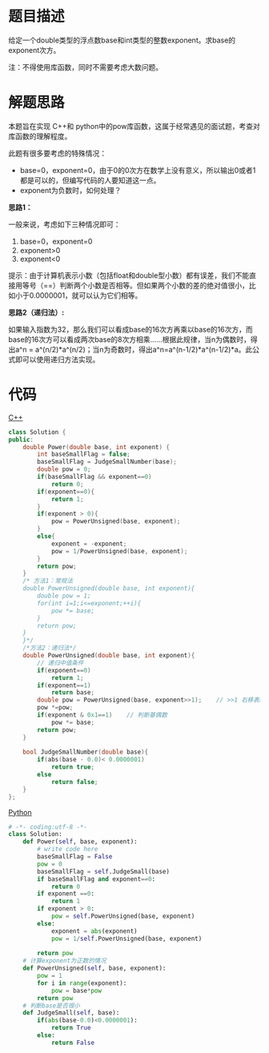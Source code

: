 # 题目描述

给定一个double类型的浮点数base和int类型的整数exponent。求base的exponent次方。

注：不得使用库函数，同时不需要考虑大数问题。

# 解题思路

本题旨在实现 C++和 python中的pow库函数，这属于经常遇见的面试题，考查对库函数的理解程度。

此题有很多要考虑的特殊情况：

- base=0，exponent=0，由于0的0次方在数学上没有意义，所以输出0或者1都是可以的，但编写代码的人要知道这一点。
- exponent为负数时，如何处理？

**思路1：**

一般来说，考虑如下三种情况即可：

1. base=0，exponent=0
2. exponent>0
3. exponent<0

提示：由于计算机表示小数（包括float和double型小数）都有误差，我们不能直接用等号（==）判断两个小数是否相等。但如果两个小数的差的绝对值很小，比如小于0.0000001，就可以认为它们相等。

**思路2（递归法）:**

如果输入指数为32，那么我们可以看成base的16次方再乘以base的16次方，而base的16次方可以看成两次base的8次方相乘......根据此规律，当n为偶数时，得出a^n = a^(n/2)*a^(n/2)；当n为奇数时，得出a^n=a^(n-1/2)*a^(n-1/2)*a。此公式即可以使用递归方法实现。

# 代码

[C++](Power.cpp)

```c++
class Solution {
public:
    double Power(double base, int exponent) {
        int baseSmallFlag = false;
        baseSmallFlag = JudgeSmallNumber(base);
        double pow = 0;
        if(baseSmallFlag && exponent==0)
            return 0;
        if(exponent==0){
            return 1;
        }
        if(exponent > 0){
            pow = PowerUnsigned(base, exponent);
        }
        else{
            exponent = -exponent;
            pow = 1/PowerUnsigned(base, exponent);
        }
        return pow;
    }
    /* 方法1：常规法
    double PowerUnsigned(double base, int exponent){
        double pow = 1;
        for(int i=1;i<=exponent;++i){
            pow *= base;
        }
        return pow;
    }
    }*/
    /*方法2：递归法*/
    double PowerUnsigned(double base, int exponent){
        // 递归中值条件
        if(exponent==0)
            return 1;
        if(exponent==1)
            return base;
        double pow = PowerUnsigned(base, exponent>>1);    // >>1 右移表示除以2
        pow *=pow;
        if(exponent & 0x1==1)    // 判断基偶数
            pow *= base;
        return pow;
    }
  
    bool JudgeSmallNumber(double base){
        if(abs(base - 0.0)< 0.0000001)
            return true;
        else
            return false;
    }
};
```

[Python](Power.py)

```python
# -*- coding:utf-8 -*-
class Solution:
    def Power(self, base, exponent):
        # write code here
        baseSmallFlag = False
        pow = 0
        baseSmallFlag = self.JudgeSmall(base)
        if baseSmallFlag and exponent==0:
            return 0
        if exponent ==0:
            return 1
        if exponent > 0:
            pow = self.PowerUnsigned(base, exponent)
        else:
            exponent = abs(exponent)
            pow = 1/self.PowerUnsigned(base, exponent)
            
        return pow
    # 计算exponent为正数的情况
    def PowerUnsigned(self, base, exponent):
        pow = 1
        for i in range(exponent):
            pow = base*pow
        return pow
    # 判断base是否很小
    def JudgeSmall(self, base):
        if(abs(base-0.0)<0.0000001):
            return True
        else:
            return False
```
